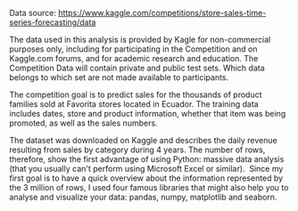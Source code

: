 Data source: 
https://www.kaggle.com/competitions/store-sales-time-series-forecasting/data

The data used in this analysis is provided by Kagle for non-commercial purposes only, including for participating in the Competition and on Kaggle.com forums, and for academic research and education. 
The Competition Data will contain private and public test sets. Which data belongs to which set are not made available to participants.

The competition goal is to predict sales for the thousands of product families sold at Favorita stores located in Ecuador. 
The training data includes dates, store and product information, whether that item was being promoted, as well as the sales numbers.

The dataset was downloaded on Kaggle and describes the daily revenue resulting from sales by category during 4 years. 
The number of rows, therefore, show the first advantage of using Python: massive data analysis (that you usually can't perform using Microsoft Excel or similar). 
Since my first goal is to have a quick overview about the information represented by the 3 million of rows, I used four famous libraries that might also help you to analyse and visualize your data: pandas, numpy, matplotlib and seaborn.
